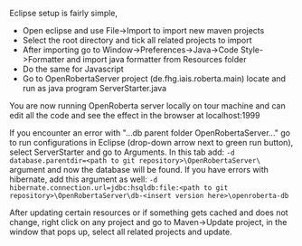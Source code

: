 Eclipse setup is fairly simple,

* Open eclipse and use File->Import to import new maven projects
* Select the root directory and tick all related projects to import
* After importing go to Window->Preferences->Java->Code Style->Formatter and import java formatter from Resources folder
* Do the same for Javascript
* Go to OpenRobertaServer project (de.fhg.iais.roberta.main) locate and run as java program ServerStarter.java

You are now running OpenRoberta server locally on tour machine and can edit all the code and see the effect in the browser at localhost:1999

If you encounter an error with "...db parent folder OpenRobertaServer..." go to run configurations in Eclipse (drop-down arrow next to green run button), select ServerStarter and go to Arguments. 
In this tab add:
`-d database.parentdir=<path to git repository>\OpenRobertaServer\` 
argument and now the database will be found. 
If you have errors with hibernate, add this argument as well: 
`-d hibernate.connection.url=jdbc:hsqldb:file:<path to git repository>\OpenRobertaServer\db-<insert version here>\openroberta-db`

After updating certain resources or if something gets cached and does not change, right click on any project and go to Maven->Update project, in the window that pops up, select all related projects and update.